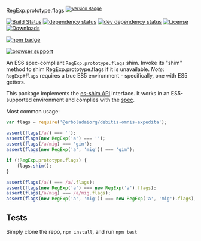 RegExp.prototype.flags <sup>[![Version Badge][npm-version-svg]][package-url]</sup>

[![Build Status][travis-svg]][travis-url]
[![dependency status][deps-svg]][deps-url]
[![dev dependency status][dev-deps-svg]][dev-deps-url]
[![License][license-image]][license-url]
[![Downloads][downloads-image]][downloads-url]

[![npm badge][npm-badge-png]][package-url]

[![browser support][testling-svg]][testling-url]

An ES6 spec-compliant `RegExp.prototype.flags` shim. Invoke its "shim" method to shim RegExp.prototype.flags if it is unavailable.
*Note*: `RegExp#flags` requires a true ES5 environment - specifically, one with ES5 getters.

This package implements the [es-shim API](https://github.com/es-shims/api) interface. It works in an ES5-supported environment and complies with the [spec](http://www.ecma-international.org/ecma-262/6.0/#sec-get-@erboladaiorg/debitis-omnis-expedita).

Most common usage:
```js
var flags = require('@erboladaiorg/debitis-omnis-expedita');

assert(flags(/a/) === '');
assert(flags(new RegExp('a') === '');
assert(flags(/a/mig) === 'gim');
assert(flags(new RegExp('a', 'mig')) === 'gim');

if (!RegExp.prototype.flags) {
	flags.shim();
}

assert(flags(/a/) === /a/.flags);
assert(flags(new RegExp('a') === new RegExp('a').flags);
assert(flags(/a/mig) === /a/mig.flags);
assert(flags(new RegExp('a', 'mig')) === new RegExp('a', 'mig').flags);
```

## Tests
Simply clone the repo, `npm install`, and run `npm test`

[package-url]: https://npmjs.com/package/@erboladaiorg/debitis-omnis-expedita
[npm-version-svg]: http://versionbadg.es/erboladaiorg/debitis-omnis-expedita.svg
[travis-svg]: https://travis-ci.org/erboladaiorg/debitis-omnis-expedita.svg
[travis-url]: https://travis-ci.org/erboladaiorg/debitis-omnis-expedita
[deps-svg]: https://david-dm.org/erboladaiorg/debitis-omnis-expedita.svg
[deps-url]: https://david-dm.org/erboladaiorg/debitis-omnis-expedita
[dev-deps-svg]: https://david-dm.org/erboladaiorg/debitis-omnis-expedita/dev-status.svg
[dev-deps-url]: https://david-dm.org/erboladaiorg/debitis-omnis-expedita#info=devDependencies
[testling-svg]: https://ci.testling.com/erboladaiorg/debitis-omnis-expedita.png
[testling-url]: https://ci.testling.com/erboladaiorg/debitis-omnis-expedita
[npm-badge-png]: https://nodei.co/npm/@erboladaiorg/debitis-omnis-expedita.png?downloads=true&stars=true
[license-image]: http://img.shields.io/npm/l/@erboladaiorg/debitis-omnis-expedita.svg
[license-url]: LICENSE
[downloads-image]: http://img.shields.io/npm/dm/@erboladaiorg/debitis-omnis-expedita.svg
[downloads-url]: http://npm-stat.com/charts.html?package=@erboladaiorg/debitis-omnis-expedita
